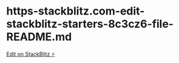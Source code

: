 # https-stackblitz.com-edit-stackblitz-starters-8c3cz6-file-README.md

[Edit on StackBlitz ⚡️](https://stackblitz.com/edit/stackblitz-starters-e67edf)